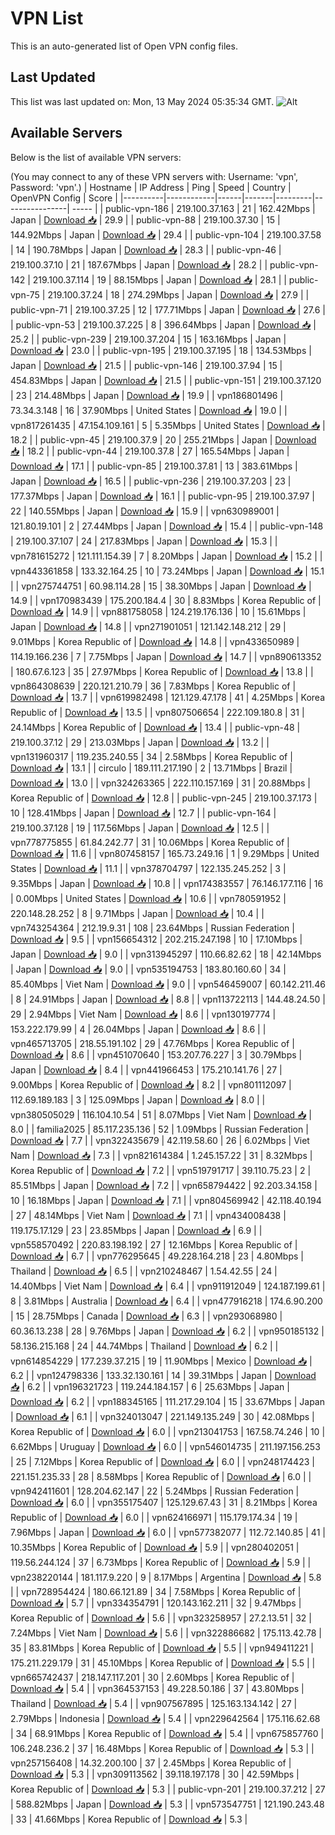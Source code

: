 # VPN List

This is an auto-generated list of Open VPN config files.

## Last Updated

This list was last updated on: Mon, 13 May 2024 05:35:34 GMT.
![Alt](https://repobeats.axiom.co/api/embed/186b98318ef1479477931607c1ad7d823f12451f.svg "Repobeats analytics image")

## Available Servers

Below is the list of available VPN servers:

(You may connect to any of these VPN servers with: Username: 'vpn', Password: 'vpn'.)
| Hostname | IP Address | Ping | Speed | Country | OpenVPN Config | Score |
|----------|------------|------|-------|---------|----------------| ----- |
| public-vpn-186 | 219.100.37.163 | 21 | 162.42Mbps | Japan | [Download 📥](./configs/server_0_JP.ovpn) | 29.9 |
| public-vpn-88 | 219.100.37.30 | 15 | 144.92Mbps | Japan | [Download 📥](./configs/server_1_JP.ovpn) | 29.4 |
| public-vpn-104 | 219.100.37.58 | 14 | 190.78Mbps | Japan | [Download 📥](./configs/server_2_JP.ovpn) | 28.3 |
| public-vpn-46 | 219.100.37.10 | 21 | 187.67Mbps | Japan | [Download 📥](./configs/server_3_JP.ovpn) | 28.2 |
| public-vpn-142 | 219.100.37.114 | 19 | 88.15Mbps | Japan | [Download 📥](./configs/server_4_JP.ovpn) | 28.1 |
| public-vpn-75 | 219.100.37.24 | 18 | 274.29Mbps | Japan | [Download 📥](./configs/server_5_JP.ovpn) | 27.9 |
| public-vpn-71 | 219.100.37.25 | 12 | 177.71Mbps | Japan | [Download 📥](./configs/server_6_JP.ovpn) | 27.6 |
| public-vpn-53 | 219.100.37.225 | 8 | 396.64Mbps | Japan | [Download 📥](./configs/server_7_JP.ovpn) | 25.2 |
| public-vpn-239 | 219.100.37.204 | 15 | 163.16Mbps | Japan | [Download 📥](./configs/server_8_JP.ovpn) | 23.0 |
| public-vpn-195 | 219.100.37.195 | 18 | 134.53Mbps | Japan | [Download 📥](./configs/server_9_JP.ovpn) | 21.5 |
| public-vpn-146 | 219.100.37.94 | 15 | 454.83Mbps | Japan | [Download 📥](./configs/server_10_JP.ovpn) | 21.5 |
| public-vpn-151 | 219.100.37.120 | 23 | 214.48Mbps | Japan | [Download 📥](./configs/server_11_JP.ovpn) | 19.9 |
| vpn186801496 | 73.34.3.148 | 16 | 37.90Mbps | United States | [Download 📥](./configs/server_12_US.ovpn) | 19.0 |
| vpn817261435 | 47.154.109.161 | 5 | 5.35Mbps | United States | [Download 📥](./configs/server_13_US.ovpn) | 18.2 |
| public-vpn-45 | 219.100.37.9 | 20 | 255.21Mbps | Japan | [Download 📥](./configs/server_14_JP.ovpn) | 18.2 |
| public-vpn-44 | 219.100.37.8 | 27 | 165.54Mbps | Japan | [Download 📥](./configs/server_15_JP.ovpn) | 17.1 |
| public-vpn-85 | 219.100.37.81 | 13 | 383.61Mbps | Japan | [Download 📥](./configs/server_16_JP.ovpn) | 16.5 |
| public-vpn-236 | 219.100.37.203 | 23 | 177.37Mbps | Japan | [Download 📥](./configs/server_17_JP.ovpn) | 16.1 |
| public-vpn-95 | 219.100.37.97 | 22 | 140.55Mbps | Japan | [Download 📥](./configs/server_18_JP.ovpn) | 15.9 |
| vpn630989001 | 121.80.19.101 | 2 | 27.44Mbps | Japan | [Download 📥](./configs/server_19_JP.ovpn) | 15.4 |
| public-vpn-148 | 219.100.37.107 | 24 | 217.83Mbps | Japan | [Download 📥](./configs/server_20_JP.ovpn) | 15.3 |
| vpn781615272 | 121.111.154.39 | 7 | 8.20Mbps | Japan | [Download 📥](./configs/server_21_JP.ovpn) | 15.2 |
| vpn443361858 | 133.32.164.25 | 10 | 73.24Mbps | Japan | [Download 📥](./configs/server_22_JP.ovpn) | 15.1 |
| vpn275744751 | 60.98.114.28 | 15 | 38.30Mbps | Japan | [Download 📥](./configs/server_23_JP.ovpn) | 14.9 |
| vpn170983439 | 175.200.184.4 | 30 | 8.83Mbps | Korea Republic of | [Download 📥](./configs/server_24_KR.ovpn) | 14.9 |
| vpn881758058 | 124.219.176.136 | 10 | 15.61Mbps | Japan | [Download 📥](./configs/server_25_JP.ovpn) | 14.8 |
| vpn271901051 | 121.142.148.212 | 29 | 9.01Mbps | Korea Republic of | [Download 📥](./configs/server_26_KR.ovpn) | 14.8 |
| vpn433650989 | 114.19.166.236 | 7 | 7.75Mbps | Japan | [Download 📥](./configs/server_27_JP.ovpn) | 14.7 |
| vpn890613352 | 180.67.6.123 | 35 | 27.97Mbps | Korea Republic of | [Download 📥](./configs/server_28_KR.ovpn) | 13.8 |
| vpn864308639 | 220.121.210.79 | 36 | 7.83Mbps | Korea Republic of | [Download 📥](./configs/server_29_KR.ovpn) | 13.7 |
| vpn619982498 | 121.129.47.178 | 41 | 4.25Mbps | Korea Republic of | [Download 📥](./configs/server_30_KR.ovpn) | 13.5 |
| vpn807506654 | 222.109.180.8 | 31 | 24.14Mbps | Korea Republic of | [Download 📥](./configs/server_31_KR.ovpn) | 13.4 |
| public-vpn-48 | 219.100.37.12 | 29 | 213.03Mbps | Japan | [Download 📥](./configs/server_32_JP.ovpn) | 13.2 |
| vpn131960317 | 119.235.240.55 | 34 | 2.58Mbps | Korea Republic of | [Download 📥](./configs/server_33_KR.ovpn) | 13.1 |
| circulo | 189.111.217.190 | 2 | 13.71Mbps | Brazil | [Download 📥](./configs/server_34_BR.ovpn) | 13.0 |
| vpn324263365 | 222.110.157.169 | 31 | 20.88Mbps | Korea Republic of | [Download 📥](./configs/server_35_KR.ovpn) | 12.8 |
| public-vpn-245 | 219.100.37.173 | 10 | 128.41Mbps | Japan | [Download 📥](./configs/server_36_JP.ovpn) | 12.7 |
| public-vpn-164 | 219.100.37.128 | 19 | 117.56Mbps | Japan | [Download 📥](./configs/server_37_JP.ovpn) | 12.5 |
| vpn778775855 | 61.84.242.77 | 31 | 10.06Mbps | Korea Republic of | [Download 📥](./configs/server_38_KR.ovpn) | 11.6 |
| vpn807458157 | 165.73.249.16 | 1 | 9.29Mbps | United States | [Download 📥](./configs/server_39_US.ovpn) | 11.1 |
| vpn378704797 | 122.135.245.252 | 3 | 9.35Mbps | Japan | [Download 📥](./configs/server_40_JP.ovpn) | 10.8 |
| vpn174383557 | 76.146.177.116 | 16 | 0.00Mbps | United States | [Download 📥](./configs/server_41_US.ovpn) | 10.6 |
| vpn780591952 | 220.148.28.252 | 8 | 9.71Mbps | Japan | [Download 📥](./configs/server_42_JP.ovpn) | 10.4 |
| vpn743254364 | 212.19.9.31 | 108 | 23.64Mbps | Russian Federation | [Download 📥](./configs/server_43_RU.ovpn) | 9.5 |
| vpn156654312 | 202.215.247.198 | 10 | 17.10Mbps | Japan | [Download 📥](./configs/server_44_JP.ovpn) | 9.0 |
| vpn313945297 | 110.66.82.62 | 18 | 42.14Mbps | Japan | [Download 📥](./configs/server_45_JP.ovpn) | 9.0 |
| vpn535194753 | 183.80.160.60 | 34 | 85.40Mbps | Viet Nam | [Download 📥](./configs/server_46_VN.ovpn) | 9.0 |
| vpn546459007 | 60.142.211.46 | 8 | 24.91Mbps | Japan | [Download 📥](./configs/server_47_JP.ovpn) | 8.8 |
| vpn113722113 | 144.48.24.50 | 29 | 2.94Mbps | Viet Nam | [Download 📥](./configs/server_48_VN.ovpn) | 8.6 |
| vpn130197774 | 153.222.179.99 | 4 | 26.04Mbps | Japan | [Download 📥](./configs/server_49_JP.ovpn) | 8.6 |
| vpn465713705 | 218.55.191.102 | 29 | 47.76Mbps | Korea Republic of | [Download 📥](./configs/server_50_KR.ovpn) | 8.6 |
| vpn451070640 | 153.207.76.227 | 3 | 30.79Mbps | Japan | [Download 📥](./configs/server_51_JP.ovpn) | 8.4 |
| vpn441966453 | 175.210.141.76 | 27 | 9.00Mbps | Korea Republic of | [Download 📥](./configs/server_52_KR.ovpn) | 8.2 |
| vpn801112097 | 112.69.189.183 | 3 | 125.09Mbps | Japan | [Download 📥](./configs/server_53_JP.ovpn) | 8.0 |
| vpn380505029 | 116.104.10.54 | 51 | 8.07Mbps | Viet Nam | [Download 📥](./configs/server_54_VN.ovpn) | 8.0 |
| familia2025 | 85.117.235.136 | 52 | 1.09Mbps | Russian Federation | [Download 📥](./configs/server_55_RU.ovpn) | 7.7 |
| vpn322435679 | 42.119.58.60 | 26 | 6.02Mbps | Viet Nam | [Download 📥](./configs/server_56_VN.ovpn) | 7.3 |
| vpn821614384 | 1.245.157.22 | 31 | 8.32Mbps | Korea Republic of | [Download 📥](./configs/server_57_KR.ovpn) | 7.2 |
| vpn519791717 | 39.110.75.23 | 2 | 85.51Mbps | Japan | [Download 📥](./configs/server_58_JP.ovpn) | 7.2 |
| vpn658794422 | 92.203.34.158 | 10 | 16.18Mbps | Japan | [Download 📥](./configs/server_59_JP.ovpn) | 7.1 |
| vpn804569942 | 42.118.40.194 | 27 | 48.14Mbps | Viet Nam | [Download 📥](./configs/server_60_VN.ovpn) | 7.1 |
| vpn434008438 | 119.175.17.129 | 23 | 23.85Mbps | Japan | [Download 📥](./configs/server_61_JP.ovpn) | 6.9 |
| vpn558570492 | 220.83.198.192 | 27 | 12.16Mbps | Korea Republic of | [Download 📥](./configs/server_62_KR.ovpn) | 6.7 |
| vpn776295645 | 49.228.164.218 | 23 | 4.80Mbps | Thailand | [Download 📥](./configs/server_63_TH.ovpn) | 6.5 |
| vpn210248467 | 1.54.42.55 | 24 | 14.40Mbps | Viet Nam | [Download 📥](./configs/server_64_VN.ovpn) | 6.4 |
| vpn911912049 | 124.187.199.61 | 8 | 3.81Mbps | Australia | [Download 📥](./configs/server_65_AU.ovpn) | 6.4 |
| vpn477916218 | 174.6.90.200 | 15 | 28.75Mbps | Canada | [Download 📥](./configs/server_66_CA.ovpn) | 6.3 |
| vpn293068980 | 60.36.13.238 | 28 | 9.76Mbps | Japan | [Download 📥](./configs/server_67_JP.ovpn) | 6.2 |
| vpn950185132 | 58.136.215.168 | 24 | 44.74Mbps | Thailand | [Download 📥](./configs/server_68_TH.ovpn) | 6.2 |
| vpn614854229 | 177.239.37.215 | 19 | 11.90Mbps | Mexico | [Download 📥](./configs/server_69_MX.ovpn) | 6.2 |
| vpn124798336 | 133.32.130.161 | 14 | 39.31Mbps | Japan | [Download 📥](./configs/server_70_JP.ovpn) | 6.2 |
| vpn196321723 | 119.244.184.157 | 6 | 25.63Mbps | Japan | [Download 📥](./configs/server_71_JP.ovpn) | 6.2 |
| vpn188345165 | 111.217.29.104 | 15 | 33.67Mbps | Japan | [Download 📥](./configs/server_72_JP.ovpn) | 6.1 |
| vpn324013047 | 221.149.135.249 | 30 | 42.08Mbps | Korea Republic of | [Download 📥](./configs/server_73_KR.ovpn) | 6.0 |
| vpn213041753 | 167.58.74.246 | 10 | 6.62Mbps | Uruguay | [Download 📥](./configs/server_74_UY.ovpn) | 6.0 |
| vpn546014735 | 211.197.156.253 | 25 | 7.12Mbps | Korea Republic of | [Download 📥](./configs/server_75_KR.ovpn) | 6.0 |
| vpn248174423 | 221.151.235.33 | 28 | 8.58Mbps | Korea Republic of | [Download 📥](./configs/server_76_KR.ovpn) | 6.0 |
| vpn942411601 | 128.204.62.147 | 22 | 5.24Mbps | Russian Federation | [Download 📥](./configs/server_77_RU.ovpn) | 6.0 |
| vpn355175407 | 125.129.67.43 | 31 | 8.21Mbps | Korea Republic of | [Download 📥](./configs/server_78_KR.ovpn) | 6.0 |
| vpn624166971 | 115.179.174.34 | 19 | 7.96Mbps | Japan | [Download 📥](./configs/server_79_JP.ovpn) | 6.0 |
| vpn577382077 | 112.72.140.85 | 41 | 10.35Mbps | Korea Republic of | [Download 📥](./configs/server_80_KR.ovpn) | 5.9 |
| vpn280402051 | 119.56.244.124 | 37 | 6.73Mbps | Korea Republic of | [Download 📥](./configs/server_81_KR.ovpn) | 5.9 |
| vpn238220144 | 181.117.9.220 | 9 | 8.17Mbps | Argentina | [Download 📥](./configs/server_82_AR.ovpn) | 5.8 |
| vpn728954424 | 180.66.121.89 | 34 | 7.58Mbps | Korea Republic of | [Download 📥](./configs/server_83_KR.ovpn) | 5.7 |
| vpn334354791 | 120.143.162.211 | 32 | 9.47Mbps | Korea Republic of | [Download 📥](./configs/server_84_KR.ovpn) | 5.6 |
| vpn323258957 | 27.2.13.51 | 32 | 7.24Mbps | Viet Nam | [Download 📥](./configs/server_85_VN.ovpn) | 5.6 |
| vpn322886682 | 175.113.42.78 | 35 | 83.81Mbps | Korea Republic of | [Download 📥](./configs/server_86_KR.ovpn) | 5.5 |
| vpn949411221 | 175.211.229.179 | 31 | 45.10Mbps | Korea Republic of | [Download 📥](./configs/server_87_KR.ovpn) | 5.5 |
| vpn665742437 | 218.147.117.201 | 30 | 2.60Mbps | Korea Republic of | [Download 📥](./configs/server_88_KR.ovpn) | 5.4 |
| vpn364537153 | 49.228.50.186 | 37 | 43.80Mbps | Thailand | [Download 📥](./configs/server_89_TH.ovpn) | 5.4 |
| vpn907567895 | 125.163.134.142 | 27 | 2.79Mbps | Indonesia | [Download 📥](./configs/server_90_ID.ovpn) | 5.4 |
| vpn229642564 | 175.116.62.68 | 34 | 68.91Mbps | Korea Republic of | [Download 📥](./configs/server_91_KR.ovpn) | 5.4 |
| vpn675857760 | 106.248.236.2 | 37 | 16.48Mbps | Korea Republic of | [Download 📥](./configs/server_92_KR.ovpn) | 5.3 |
| vpn257156408 | 14.32.200.100 | 37 | 2.45Mbps | Korea Republic of | [Download 📥](./configs/server_93_KR.ovpn) | 5.3 |
| vpn309113562 | 39.118.197.178 | 30 | 42.59Mbps | Korea Republic of | [Download 📥](./configs/server_94_KR.ovpn) | 5.3 |
| public-vpn-201 | 219.100.37.212 | 27 | 588.82Mbps | Japan | [Download 📥](./configs/server_95_JP.ovpn) | 5.3 |
| vpn573547751 | 121.190.243.48 | 33 | 41.66Mbps | Korea Republic of | [Download 📥](./configs/server_96_KR.ovpn) | 5.3 |
